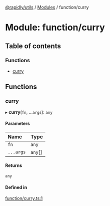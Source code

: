 [@rapidly/utils](../README.md) / [Modules](../modules.md) / function/curry

# Module: function/curry

## Table of contents

### Functions

- [curry](function_curry.md#curry)

## Functions

### curry

▸ **curry**(`fn`, ...`args`): `any`

#### Parameters

| Name | Type |
| :------ | :------ |
| `fn` | `any` |
| `...args` | `any`[] |

#### Returns

`any`

#### Defined in

[function/curry.ts:1](https://github.com/canguser/rapidly-utils/blob/2ba56f7/main/function/curry.ts#L1)
